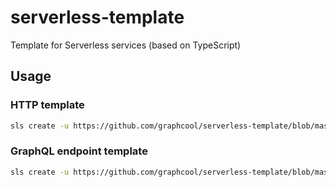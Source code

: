 # serverless-template
Template for Serverless services (based on TypeScript)

## Usage

### HTTP template

```sh
sls create -u https://github.com/graphcool/serverless-template/blob/master/http
```

### GraphQL endpoint template

```sh
sls create -u https://github.com/graphcool/serverless-template/blob/master/graphql
```
